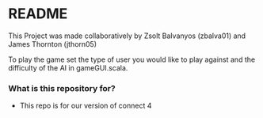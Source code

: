 # README #

This Project was made collaboratively by Zsolt Balvanyos (zbalva01) and James Thornton (jthorn05)

To play the game set the type of user you would like to play against and the difficulty of the AI in gameGUI.scala.  

### What is this repository for? ###

* This repo is for our version of connect 4